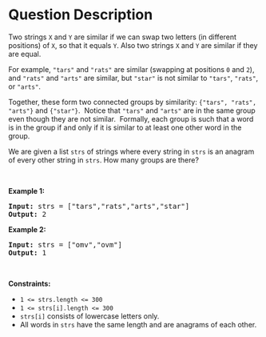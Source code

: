 # Question Description

<p>Two strings <code>X</code>&nbsp;and <code>Y</code>&nbsp;are similar if we can swap two letters (in different positions) of <code>X</code>, so that&nbsp;it equals <code>Y</code>. Also two strings <code>X</code> and <code>Y</code> are similar if they are equal.</p>

<p>For example, <code>&quot;tars&quot;</code>&nbsp;and <code>&quot;rats&quot;</code>&nbsp;are similar (swapping at positions <code>0</code> and <code>2</code>), and <code>&quot;rats&quot;</code> and <code>&quot;arts&quot;</code> are similar, but <code>&quot;star&quot;</code> is not similar to <code>&quot;tars&quot;</code>, <code>&quot;rats&quot;</code>, or <code>&quot;arts&quot;</code>.</p>

<p>Together, these form two connected groups by similarity: <code>{&quot;tars&quot;, &quot;rats&quot;, &quot;arts&quot;}</code> and <code>{&quot;star&quot;}</code>.&nbsp; Notice that <code>&quot;tars&quot;</code> and <code>&quot;arts&quot;</code> are in the same group even though they are not similar.&nbsp; Formally, each group is such that a word is in the group if and only if it is similar to at least one other word in the group.</p>

<p>We are given a list <code>strs</code> of strings where every string in <code>strs</code> is an anagram of every other string in <code>strs</code>. How many groups are there?</p>

<p>&nbsp;</p>
<p><strong>Example 1:</strong></p>

<pre>
<strong>Input:</strong> strs = [&quot;tars&quot;,&quot;rats&quot;,&quot;arts&quot;,&quot;star&quot;]
<strong>Output:</strong> 2
</pre>

<p><strong>Example 2:</strong></p>

<pre>
<strong>Input:</strong> strs = [&quot;omv&quot;,&quot;ovm&quot;]
<strong>Output:</strong> 1
</pre>

<p>&nbsp;</p>
<p><strong>Constraints:</strong></p>

<ul>
	<li><code>1 &lt;= strs.length &lt;= 300</code></li>
	<li><code>1 &lt;= strs[i].length &lt;= 300</code></li>
	<li><code>strs[i]</code> consists of lowercase letters only.</li>
	<li>All words in <code>strs</code> have the same length and are anagrams of each other.</li>
</ul>
